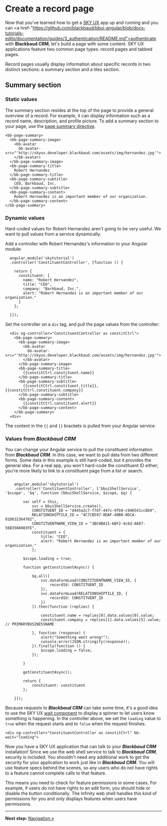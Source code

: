 # Create a record page

Now that you've learned how to get a <a href="https://github.com/blackbaud/bbui-angular/blob/docs-tutorials-edits/documentation/guides/2_start_project/README.md">SKY UX</a> app up and running and you can <a href-"https://github.com/blackbaud/bbui-angular/blob/docs-tutorials-edits/documentation/guides/3_authentication/README.md">authenticate with <strong>Blackbaud CRM</strong></a>, let's build a page with some content. SKY UX applications feature two common page types: record pages and tabbed pages.

Record pages usually display information about specific records in two distinct sections: a summary section and a tiles section.

## Summary section

### Static values

The summary section resides at the top of the page to provide a general overview of a record. For example, it can display information such as a record name, description, and profile picture. To add a summary section to your page, use the [page summary directive](http://skyux.developer.blackbaud.com/components/pagesummary).

<pre><code class="language-markup">&lt;bb-page-summary>
  &lt;bb-page-summary-image>
    &lt;bb-avatar
      bb-avatar-src="'http://skyux.developer.blackbaud.com/assets/img/hernandez.jpg'">
    &lt;/bb-avatar>
  &lt;/bb-page-summary-image>
  &lt;bb-page-summary-title>
    Robert Hernandez
  &lt;/bb-page-summary-title>
  &lt;bb-page-summary-subtitle>
    CEO, Barkbaud, Inc.
  &lt;/bb-page-summary-subtitle>
  &lt;bb-page-summary-content>
    Robert Hernandez is an important member of our organization.
  &lt;/bb-page-summary-content>
&lt;/bb-page-summary>
</code></pre>

### Dynamic values

Hard-coded values for Robert Hernandez aren't going to be very useful. We want to pull values from a service dynamically.

Add a controller with Robert Hernandez's information to your Angular module:

<pre><code>  angular.module('skytutorial')
  .controller('ConstituentController', [function () {

    return {
      constituent: {
        name: "Robert Hernandez",
        title: "CEO",
        company: "Barkbaud, Inc.",
        alert: "Robert Hernandez is an important member of our organization."
      }
    };

  }]);</code></pre>

Set the controller on a `div` tag, and pull the page values from the controller:

<pre><code>  &lt;div ng-controller="ConstituentController as constitCtrl">
    &lt;bb-page-summary>
      &lt;bb-page-summary-image>
        &lt;bb-avatar
          bb-avatar-src="'http://skyux.developer.blackbaud.com/assets/img/hernandez.jpg'">
        &lt;/bb-avatar>
      &lt;/bb-page-summary-image>
      &lt;bb-page-summary-title>
        {{constitCtrl.constituent.name}}
      &lt;/bb-page-summary-title>
      &lt;bb-page-summary-subtitle>
        {{constitCtrl.constituent.title}}, {{constitCtrl.constituent.company}}
      &lt;/bb-page-summary-subtitle>
      &lt;bb-page-summary-content>
        {{constitCtrl.constituent.alert}}
      &lt;/bb-page-summary-content>
    &lt;/bb-page-summary>
  &lt;div></code></pre>

The content in the `{{` and `}}` brackets is pulled from your Angular service.

### Values from ***Blackbaud CRM***

You can change your Angular service to pull the constituent information from ***Blackbaud CRM***. In this case, we want to pull data from two different forms. Some data in this example is still hard-coded, but it provides the general idea. For a real app, you won't hard-code the constituent ID either; you're more likely to link to a constituent page from a list or search.

<pre><code>
    angular.module('skytutorial')
    .controller('ConstituentController', ['bbuiShellService', '$scope', '$q', function (bbuiShellService, $scope, $q) {

        var self = this,
            svc = bbuiShellService.create(),
            CONSTITUENT_ID = "d445a2c7-f7df-447c-9fb9-c946541cc8b9",
            RELATIONSHIPTILE_ID = "4C7CB597-8DAF-40B0-8DCA-01D632364702",
            CONSTITUENTNAME_VIEW_ID = "3BC0BA15-6BF2-4c6d-A687-56B350A983FE",
            constituent = {
                title: "CEO",
                alert: "Robert Hernandez is an important member of our organization."
            };

        $scope.loading = true;

        function getConstituentAsync() {

            $q.all([
                svc.dataFormLoad(CONSTITUENTNAME_VIEW_ID, {
                    recordId: CONSTITUENT_ID
                }),
                svc.dataFormLoad(RELATIONSHIPTILE_ID, {
                    recordId: CONSTITUENT_ID
                })
            ]).then(function (replies) {

                constituent.name = replies[0].data.values[0].value;
                constituent.company = replies[1].data.values[5].value; // PRIMARYBUSINESSNAME

            }, function (response) {
                alert("Something went wrong!");
                console.error(JSON.stringify(response));
            }).finally(function () {
                $scope.loading = false;
            });

        }

        getConstituentAsync();

        return {
            constituent: constituent
        };

    }]);
</code></pre>

Because requests to ***Blackbaud CRM*** can take some time, it's a good idea to use the SKY UX [wait component](http://skyux.developer.blackbaud.com/components/wait/) to display a spinner to let users know something is happening. In the controller above, we set the `loading` value to `true` when the request starts and to `false` when the request finishes.

`<div ng-controller="ConstituentController as constitCtrl" bb-wait="loading">`

Now you have a SKY UX application that can talk to your ***Blackbaud CRM*** installation! Since we use the web shell service to talk to ***Blackbaud CRM***, security is included. You shouldn't need any additional work to get the security for your application to work just like in ***Blackbaud CRM***. You will use feature specs behind the scenes, so any users who do not have rights to a feature cannot complete calls to that feature.

This means you need to check for feature permissions in some cases. For example, if users do not have rights to an edit form, you should hide or disable the button conditionally. The Infinity web shell handles this kind of permissions for you and only displays features when users have permissions.

<hr>

<p><strong>Next step:</strong> <a href="https://github.com/blackbaud/bbui-angular/blob/docs-tutorials-edits/documentation/guides/5_navigation/README.md">Navigation »</a></p>
